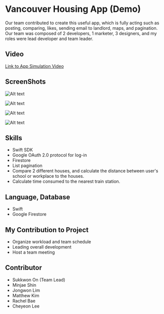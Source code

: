 # Vancouver Housing App (Demo)

Our team contributed to create this useful app, which is fully acting such as posting, comparing, likes, sending email to landlord, maps, and pagination. Our team was composed of 2 developers, 1 marketer, 3 designers, and my roles were lead developer and team leader.

## Video
[Link to App Simulation Video](https://www.youtube.com/watch?v=VGT1ebh8y7s)

## ScreenShots
![Alt text](https://firebasestorage.googleapis.com/v0/b/oskj-5ed7f.appspot.com/o/Simulator%20Screen%20Shot%20-%20iPhone%2011%20-%202021-04-19%20at%2000.12.02.png?alt=media&token=6287b6dd-7b41-4736-ae0e-b758946931ee "image")

![Alt text](https://firebasestorage.googleapis.com/v0/b/oskj-5ed7f.appspot.com/o/%E1%84%89%E1%85%B3%E1%84%8F%E1%85%B3%E1%84%85%E1%85%B5%E1%86%AB%E1%84%89%E1%85%A3%E1%86%BA%202021-04-19%20%E1%84%8B%E1%85%A9%E1%84%8C%E1%85%A5%E1%86%AB%2012.01.17.png?alt=media&token=8e874a01-28e9-4293-aa54-ea05704c2dc6 "image")

![Alt text](https://firebasestorage.googleapis.com/v0/b/oskj-5ed7f.appspot.com/o/%E1%84%89%E1%85%B3%E1%84%8F%E1%85%B3%E1%84%85%E1%85%B5%E1%86%AB%E1%84%89%E1%85%A3%E1%86%BA%202021-04-19%20%E1%84%8B%E1%85%A9%E1%84%8C%E1%85%A5%E1%86%AB%2012.00.51.png?alt=media&token=4609449d-7538-4153-bd05-82fc5fb7b170 "image")

![Alt text](https://firebasestorage.googleapis.com/v0/b/oskj-5ed7f.appspot.com/o/%E1%84%89%E1%85%B3%E1%84%8F%E1%85%B3%E1%84%85%E1%85%B5%E1%86%AB%E1%84%89%E1%85%A3%E1%86%BA%202021-04-19%20%E1%84%8B%E1%85%A9%E1%84%8C%E1%85%A5%E1%86%AB%2012.01.08.png?alt=media&token=72afb16a-57fe-4a54-9ac7-5a7278698154 "image")

## Skills

* Swift SDK
* Google OAuth 2.0 protocol for log-in
* Firestore
* List pagination
* Compare 2 different houses, and calculate the distance between user's school or workplace to the houses.
* Calculate time consumed to the nearest train station.

## Language, Database

* Swift
* Google Firestore

## My Contribution to Project

* Organize workload and team schedule
* Leading overall development
* Host a team meeting

## Contributor

* Sukkwon On (Team Lead)
* Minjae Shin
* Jongwon Lim
* Matthew Kim
* Rachel Bae
* Cheyeon Lee


